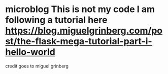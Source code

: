 # microblog This is not my code I am following a tutorial here https://blog.miguelgrinberg.com/post/the-flask-mega-tutorial-part-i-hello-world

credit goes to miguel grinberg

